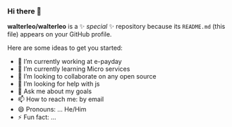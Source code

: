 ### Hi there 👋


**walterleo/walterleo** is a ✨ _special_ ✨ repository because its `README.md` (this file) appears on your GitHub profile.

Here are some ideas to get you started:

- 🔭 I’m currently working at e-payday
- 🌱 I’m currently learning Micro services
- 👯 I’m looking to collaborate on any open source
- 🤔 I’m looking for help with js
- 💬 Ask me about my goals
- 📫 How to reach me: by email
- 😄 Pronouns: ... He/Him
- ⚡ Fun fact: ... 

